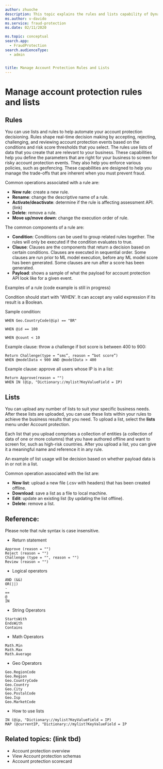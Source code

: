 ```yaml
---
author: zhuoche
description: This topic explains the rules and lists capability of Dynamics 365 Fraud Protection account protection.
ms.author: v-davido
ms.service: fraud-protection
ms.date: 02/11/2020

ms.topic: conceptual
search.app: 
  - FraudProtection
search.audienceType:
  - admin


title: Manage Account Protection Rules and Lists
---
```


# Manage account protection rules and lists

## Rules
You can use lists and rules to help automate your account protection decisioning. Rules shape real-time decision making by accepting, rejecting, challenging, and reviewing account protection events based on the conditions and risk score thresholds that you select. The rules use lists of data that you create that are relevant to your business. These capabilities help you define the parameters that are right for your business to screen for risky account protection events. They also help you enforce various policies, such as geofencing. These capabilities are designed to help you manage the trade-offs that are inherent when you must prevent fraud. 

Common operations associated with a rule are:
- **New rule**: create a new rule.
- **Rename**: change the descriptive name of a rule.
- **Activate/deactivate**: determine if the rule is affecting assessment API. (link)
- **Delete**: remove a rule.
- **Move up/move down**: change the execution order of rule.

The common components of a rule are:
- **Condition**: Conditions can be used to group related rules together. The rules will only be executed if the condition evaluates to true. 
- **Clause**: Clauses are the components that return a decision based on certain conditions. Clauses are executed in sequential order. Some clauses are run prior to ML model execution, before any ML model score has been generated. Some clauses are run after a score has been generated.
- **Payload**: shows a sample of what the payload for account protection API look like for a given event. 

Examples of a rule (code example is still in progress) 

Condition should start with 'WHEN'. It can accept any valid expression if its result is a Boolean.

Sample condition:
```
WHEN Geo.CountryCode(@ip) == "BR"

WHEN @id == 100 

WHEN @count < 10 
```
  
Example clause: throw a challenge if bot score is between 400 to 900:

```
Return Challenge(type = “sms”, reason = “bot score”) 
WHEN @modelData < 900 AND @modelData > 400 
```
     
Example clause: approve all users whose IP is in a list:
```
Return Approve(reason = "") 
WHEN IN (@ip, "Dictionary://mylist?KeyValueField = IP)
```

## Lists 

You can upload any number of lists to suit your specific business needs. After these lists are uploaded, you can use these lists within your rules to achieve the business results that you need. To upload a list, select the **lists** menu under Account protection.

Each list that you upload comprises a collection of entities (a collection of data of one or more columns) that you have authored offline and want to screen for, such as high-risk countries. After you upload a list, you can give it a meaningful name and reference it in any rule.

An example of list usage will be decision based on whether payload data is in or not in a list.

Common operation associated with the list are:
- **New list**: upload a new file (.csv with headers) that has been created offline.
- **Download**: save a list as a file to local machine.
- **Edit**: update an existing list (by updating the list offline).
- **Delete**: remove a list.

## Reference: 
Please note that rule syntax is case insensitive.

- Return statement 
```
Approve (reason = "") 
Reject (reason = "") 
Challenge (type = "", reason = "") 
Review (reason = "") 
```
- Logical operators 

```
AND (&&)
OR(||)
-
==
@
IN
```
- String Operators 

```
StartsWith
EndsWith
Contains
```
- Math Operators
```
Math.Min
Math.Max
Math.Average
```
- Geo Operators 
```
Geo.RegionCode
Geo.Region
Geo.CountryCode
Geo.Country
Geo.City
Geo.PostalCode
Geo.Isp
Geo.MarketCode
```
- How to use lists 
```
IN (@ip, "Dictionary://mylist?KeyValueField = IP)      
MAP (@currentIP, "Dictionary://mylist?KeyValueField = IP
```

## Related topics: (link tbd) 
- Account protection overview 
- View Account protection schemas 
- Account protection scorecard 
